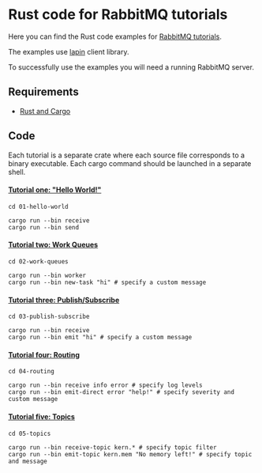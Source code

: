 # Rust code for RabbitMQ tutorials

Here you can find the Rust code examples for [RabbitMQ
tutorials](https://www.rabbitmq.com/getstarted.html).

The examples use [lapin](https://github.com/sozu-proxy/lapin) client library.

To successfully use the examples you will need a running RabbitMQ server.

## Requirements

* [Rust and Cargo](https://www.rust-lang.org/tools/install)

## Code
Each tutorial is a separate crate where each source file corresponds to a
binary executable. Each cargo command should be launched in a separate shell.

#### [Tutorial one: "Hello World!"](https://www.rabbitmq.com/tutorial-one-dotnet.html)
```
cd 01-hello-world
```
```
cargo run --bin receive
cargo run --bin send
```

#### [Tutorial two: Work Queues](https://www.rabbitmq.com/tutorial-two-dotnet.html)
```
cd 02-work-queues
```
```
cargo run --bin worker
cargo run --bin new-task "hi" # specify a custom message
```

#### [Tutorial three: Publish/Subscribe](https://www.rabbitmq.com/tutorial-three-dotnet.html)
```
cd 03-publish-subscribe
```
```
cargo run --bin receive
cargo run --bin emit "hi" # specify a custom message
```

#### [Tutorial four: Routing](https://www.rabbitmq.com/tutorial-four-dotnet.html)
```
cd 04-routing
```
```
cargo run --bin receive info error # specify log levels
cargo run --bin emit-direct error "help!" # specify severity and custom message
```

#### [Tutorial five: Topics](https://www.rabbitmq.com/tutorial-five-dotnet.html)
```
cd 05-topics
```
```
cargo run --bin receive-topic kern.* # specify topic filter
cargo run --bin emit-topic kern.mem "No memory left!" # specify topic and message
```

